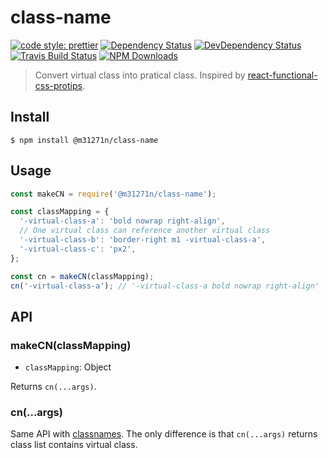 # class-name

[![code style: prettier](https://img.shields.io/badge/code_style-prettier-ff69b4.svg)](https://github.com/prettier/prettier)
[![Dependency Status](https://img.shields.io/david/m31271n/class-name.svg)](#)
[![DevDependency Status](https://img.shields.io/david/m31271n/class-name.svg)](#)
[![Travis Build Status](https://img.shields.io/travis/m31271n/class-name.svg)](#)
[![NPM Downloads](https://img.shields.io/npm/dm/@m31271n/class-name.svg)](#)

> Convert virtual class into pratical class. Inspired by [react-functional-css-protips](https://github.com/chibicode/react-functional-css-protips).

## Install

```
$ npm install @m31271n/class-name
```

## Usage

```js
const makeCN = require('@m31271n/class-name');

const classMapping = {
  '-virtual-class-a': 'bold nowrap right-align',
  // One virtual class can reference another virtual class
  '-virtual-class-b': 'border-right m1 -virtual-class-a',
  '-virtual-class-c': 'px2',
};

const cn = makeCN(classMapping);
cn('-virtual-class-a'); // '-virtual-class-a bold nowrap right-align'
```

## API

### makeCN(classMapping)

* `classMapping`: Object

Returns `cn(...args)`.

### cn(...args)

Same API with [classnames](https://github.com/JedWatson/classnames). The only difference is that `cn(...args)` returns class list contains virtual class.
